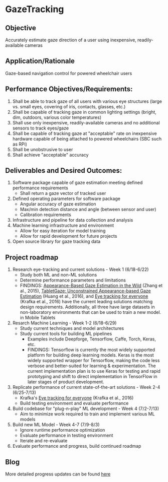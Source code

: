 # GazeTracking
## Objective
Accurately estimate gaze direction of a user using inexpensive, readily-available cameras

## Application/Rationale
Gaze-based navigation control for powered wheelchair users

## Performance Objectives/Requirements:
1. Shall be able to track gaze of all users with various eye structures (large vs. small eyes, covering of iris, contacts, glasses, etc.)
2. Shall be capable of tracking gaze in common lighting settings (bright, dim, outdoors, various color temperatures)
3. Shall use only inexpensive, readily-available cameras and no additional sensors to track eyes/gaze
4. Shall be capable of tracking gaze at "acceptable" rate on inexpensive hardware capable of being attached to powered wheelchairs (SBC such as RPi)
5. Shall be unobstrusive to user
6. Shall achieve "acceptable" accuracy

## Deliverables and Desired Outcomes:
1. Software package capable of gaze estimation meeting defined performance requirements
    * Shall return a gaze vector of tracked user
2. Defined operating parameters for software package
    * Angular accuracy of gaze estimation
    * Max/min detection distance and angle (between sensor and user)
    * Calibration requirements
3. Infrastructure and pipeline for data collection and analysis
4. Machine learning infrastructure and environment
    * Allow for easy iteration for model training
    * Allow for rapid development for future projects
5. Open source library for gaze tracking data

## Project roadmap
1. Research eye-tracking and current solutions - Week 1 (6/18-6/22)
    * Study both ML and non-ML solutions
    * Determine performance parameters and limitations
    * FINDINGS: [Appearance-Based Gaze Estimation in the Wild](http://arxiv.org/pdf/1504.02863.pdf) (Zhang et al., 2015), [TabletGaze: Unconstrained Appearance-based Gaze Estimation](https://arxiv.org/pdf/1508.01244.pdf) (Huang et al., 2016), and [Eye tracking for everyone](http://gazecapture.csail.mit.edu/) (Krafka et al., 2016) have the current leading solutions matching design requirements. Additionally, all three have large datasets in non-laboratory environments that can be used to train a new model.
in Mobile Tablets
2. Resarch Machine Learning - Week 1-2 (6/18-6/29)
    * Study current techniques and model architectures
    * Study current tools for building ML pipelines
        * Examples include Deepforge, Tensorflow, Caffe, Torch, Keras, etc.
        * FINDINGS: Tensorflow is currently the most widely supported platform for building deep learning models. Keras is the most widely supported wrapper for Tensorflow, making the code less verbose and better-suited for learning & experimentation. The current implementation plan is to use Keras for testing and rapid prototyping and shift to direct implementation in TensorFlow in later stages of product development.
3. Replicate performance of current state-of-the-art solutions - Week 2-4 (6/25-7/13)
    * Krafka's [Eye tracking for everyone](http://gazecapture.csail.mit.edu/) (Krafka et al., 2016)
    * Build testing environment and evaluate performance
5. Build codebase for "plug-n-play" ML development - Week 4 (7/2-7/13)
    * Aim to minimize work required to train and implement various ML models
4. Build new ML Model - Week 4-7 (7/9-8/3)
    * Ignore runtime performance optimization
    * Evaluate performance in testing environment
    * Iterate and re-evaluate
5. Evaluate performance and progress, build continued roadmap
    
## Blog
More detailed progress updates can be found [here](https://max-mobility.github.io/RnD/gaze-tracking.html)
